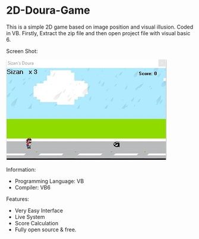 # 2D-Doura-Game
This is a simple 2D game based on image position and visual illusion. Coded in VB. 
Firstly, Extract the zip file and then open project file with visual basic 6.

Screen Shot:

<img src="1.jpg">

Information:
- Programming Language: VB
- Compiler: VB6


Features:
- Very Easy Interface 
- Live System 
- Score Calculation 
- Fully open source & free.




